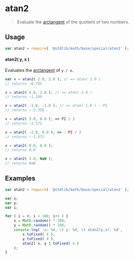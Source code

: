 atan2
===

> Evaluate the [arctangent][arctangent] of the quotient of two numbers.

<!-- <usage> -->

## Usage

``` javascript
var atan2 = require( '@stdlib/math/base/special/atan2' );
```

#### atan2( y, x )

Evaluates the [arctangent][arctangent] of `y / x`.

``` javascript
var v = atan2( 2.0, 2.0 ); // => atan( 1.0 )
// returns ~0.785

v = atan2( 6.0, 2.0 ); // => atan( 3.0 )
// returns ~1.249

v = atan2( -1.0, -1.0 ); // => atan( 1.0 ) - PI
// returns ~-2.356

v = atan2( 3.0, 0.0 ); => PI / 2
// returns ~1.571

v = atan2( -2.0, 0.0 ); => - PI / 2
// returns ~-1.571

v = atan2( 0.0, 0.0 );
// returns 0.0

v = atan2( 3.0, NaN );
// returns NaN
```

<!-- </usage> -->


<!-- <examples> -->

## Examples

``` javascript
var atan2 = require( '@stdlib/math/base/special/atan2' );

var x;
var y;
var i;

for ( i = 0; i < 100; i++ ) {
    x = Math.random() * 100;
    y = Math.random() * 100;
    console.log( 'x: %d, \t y: %d, \t atan2(y,x): %d',
        x.toFixed( 4 ),
        y.toFixed( 4 ),
        atan2( x, y ).toFixed( 4 )
    );
}
```

<!-- </examples> -->


<!-- <links> -->

[arctangent]: https://en.wikipedia.org/wiki/Inverse_trigonometric_functions

<!-- </links> -->
